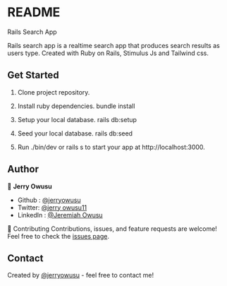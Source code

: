 # README

Rails Search App

Rails search app is a realtime search app that produces search results as users type. Created with Ruby on Rails, Stimulus Js and Tailwind css. 

## Get Started

1. Clone project repository.

2. Install ruby dependencies. bundle install

3. Setup your local database. rails db:setup

4. Seed your local database. rails db:seed

5. Run ./bin/dev or rails s to start your app at http://localhost:3000.

## Author

👤 **Jerry Owusu**

- Github : [@jerryowusu](https://github.com/jerryowusu)
- Twitter: [@jerry owusu11](https://twitter.com/jerryowusu1)
- LinkedIn : [@Jeremiah Owusu](https://www.linkedin.com/in/jerry-owusu/)


🤝 Contributing
Contributions, issues, and feature requests are welcome!
Feel free to check the [issues page](https://github.com/jerryowusu/rails_search_app/issues).

## Contact

Created by [@jerryowusu](https://github.com/jerryowusu) - feel free to contact me!
